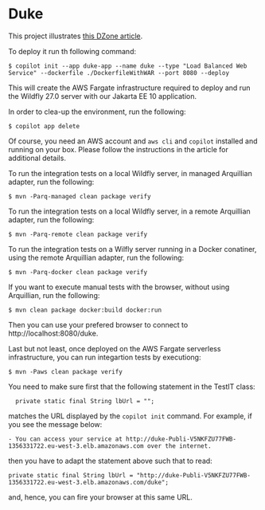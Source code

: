 # Duke
This project illustrates [this DZone article](https://dzone.com/articles/aws-pushing-jakarta-ee-full-platform-applications).

To deploy it run th following command:

    $ copilot init --app duke-app --name duke --type "Load Balanced Web Service" --dockerfile ./DockerfileWithWAR --port 8080 --deploy

This will create the AWS Fargate infrastructure required to deploy and run 
the Wildfly 27.0 server with our Jakarta EE 10 application.

In order to clea-up the environment, run the following:

    $ copilot app delete

Of course, you  need an AWS account and `aws cli` and `copilot` installed and 
running on your box. Please follow the instructions in the article for additional
details.

To run the integration tests on a local Wildfly server, in managed Arquillian 
adapter, run the following:

    $ mvn -Parq-managed clean package verify

To run the integration tests on a local Wildfly server, in a remote Arquillian 
adapter, run the following:

    $ mvn -Parq-remote clean package verify

To run the integration tests on a Wilfly server running in a Docker conatiner, 
using the remote Arquillian adapter, run the following:

    $ mvn -Parq-docker clean package verify

If you want to execute manual tests with the browser, without using Arquillian, run the following:

    $ mvn clean package docker:build docker:run

Then you can use your prefered browser to connect to http://localhost:8080/duke.

Last but not least, once deployed on the AWS Fargate serverless infrastructure, 
you can run integartion tests by executiong:

    $ mvn -Paws clean package verify

You need to make sure first that the following statement in the TestIT class:

      private static final String lbUrl = "";

matches the URL displayed by the `copilot init` command. For example, if you 
see the message below:

    - You can access your service at http://duke-Publi-V5NKFZU77FWB-1356331722.eu-west-3.elb.amazonaws.com over the internet.

then you have to adapt the statement above such that to read:

    private static final String lbUrl = "http://duke-Publi-V5NKFZU77FWB-1356331722.eu-west-3.elb.amazonaws.com/duke";

and, hence, you can fire your browser at this same URL.